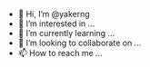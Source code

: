 - 👋 Hi, I’m @yakerng
- 👀 I’m interested in ...
- 🌱 I’m currently learning ...
- 💞️ I’m looking to collaborate on ...
- 📫 How to reach me ...

<!---
yakerng/yakerng is a ✨ special ✨ repository because its `README.md` (this file) appears on your GitHub profile.
You can click the Preview link to take a look at your changes.
--->
